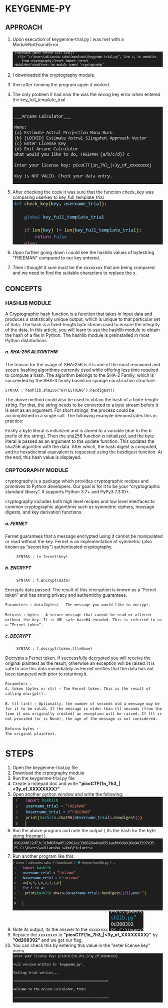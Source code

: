 # KEYGENME-PY

## APPROACH

1. Upon execution of keygenme-trial.py i was met with a ModuleNotFoundError
   
        
    ![Alt text](ss1.png.png)

2. I downloaded the cryptography module.
3. then after running the program again it worked.
4. The only problem it had now the was the wrong key error when entered the key_full_template_trial
    
    ![Alt text](ddd.png)
5. After checking the code it was sure that the function check_key was comparing userkey to key_full_template_trial
   ![Alt text](image.png)
6. Upon further going down i could see the hashlib values of bytestring "FREEMAN" compared to our key entered.
7. Then i thought it sure must be the xxxxxxxx that are being compared and we need to find the suitable characters to replace the x.
   
## CONCEPTS
### HASHLIB MODULE
A Cryptographic hash function is a function that takes in input data and produces a statistically unique output, which is unique to that particular set of data. The hash is a fixed-length byte stream used to ensure the integrity of the data. In this article, you will learn to use the hashlib module to obtain the hash of a file in Python. The hashlib module is preinstalled in most Python distributions.

##### a. SHA-256 ALGORITHM
The reason for the usage of SHA-256 is it is one of the most renowned and secure hashing algorithms currently used while offering less time required to compute a hash. The algorithm belongs to the SHA-2 Family, which is succeeded by the SHA-3 family based on sponge construction structure.

    SYNTAX : hashlib.sha256("BYTESTRING").hexdigest()

The above method could also be used to obtain the hash of a finite-length string. For that, the string needs to be converted to a byte stream before it is sent as an argument. For short strings, the process could be accomplished in a single call. The following example demonstrates this in practice:

Firstly a byte literal is initialized and is stored to a variable (due to the b prefix of the string). Then the sha256 function is initialized, and the byte literal is passed as an argument to the update function. This updates the sha256 algorithm with the data. After which, the hash digest is computed, and its hexadecimal equivalent is requested using the hexdigest function. At the end, this hash value is displayed.
### CRPTOGRAPHY MODULE
cryptography is a package which provides cryptographic recipes and primitives to Python developers. Our goal is for it to be your “cryptographic standard library”. It supports Python 3.7+ and PyPy3 7.3.10+.

cryptography includes both high level recipes and low level interfaces to common cryptographic algorithms such as symmetric ciphers, message digests, and key derivation functions.
##### a. FERNET
Fernet guarantees that a message encrypted using it cannot be manipulated or read without the key. Fernet is an implementation of symmetric (also known as “secret key”) authenticated cryptography.

         SYNTAX : f= fernet(key)
##### b. ENCRYPT
         SYNTAX : f.encrypt(data)
Encrypts data passed. The result of this encryption is known as a “Fernet token” and has strong privacy and authenticity guarantees.

    Parameters : data(bytes) - The message you would like to encrypt.

    Returns : bytes - A secure message that cannot be read or altered without the key. It is URL-safe base64-encoded. This is referred to as a “Fernet token”.
##### c. DECRYPT
         SYNTAX : f.decrypt(token,ttl=None)
Decrypts a Fernet token. If successfully decrypted you will receive the original plaintext as the result, otherwise an exception will be raised. It is safe to use this data immediately as Fernet verifies that the data has not been tampered with prior to returning it.

    Parameters : 
    A. token (bytes or str) – The Fernet token. This is the result of calling encrypt().

    B. ttl (int) – Optionally, the number of seconds old a message may be for it to be valid. If the message is older than ttl seconds (from the time it was originally created) an exception will be raised. If ttl is not provided (or is None), the age of the message is not considered.

    Returns bytes : 
    The original plaintext.

# STEPS
1. Open the keygenme-trial.py file
2. Download the crptography module
3. Run the keygenme-trial.py file
4. Create a notepad doc and write **"picoCTF{1n_7h3_|<3y_of_XXXXXXXX}"**
5. Open another python window and write the following:
![Alt text](image-1.png)
6. Run the above program and note the output ( Its the hash for the byte string freeman ).
![Alt text](image-2.png)
7. Run another program like this:
![Alt text](image-3.png)
8. Note its output, its the answer to the xxxxxxxx
![Alt text](image-4.png)
9. Replace the xxxxxxxx in **"picoCTF{1n_7h3_|<3y_of_XXXXXXXX}"** by **"0d208392"** and we get our flag.
10. You can check this by entering this value in the "enter license key" menu.
![Alt text](image-5.png)